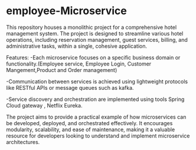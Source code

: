 # employee-Microservice

This repository houses a monolithic project for a comprehensive hotel management system.
The project is designed to streamline various hotel operations, including reservation management, guest services, billing, and administrative tasks, within a single, cohesive application.

Features:
-Each microservice focuses on a specific business domain or functionality.(Employee service, Employee Login, Customer Mangement,Product and Order management)

-Communication between services is achieved using lightweight protocols like RESTful APIs or message queues such as kafka.

-Service discovery and orchestration are implemented using tools Spring Cloud gateway , Netflix Eureka.

The project aims to provide a practical example of how microservices can be developed, deployed, and orchestrated effectively. It encourages modularity, scalability, and ease of maintenance, making it a valuable resource for developers looking to understand and implement microservice architectures.
